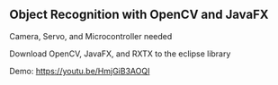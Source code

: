 ## Object Recognition with OpenCV and JavaFX

Camera, Servo, and Microcontroller needed


Download OpenCV, JavaFX, and RXTX to the eclipse library

Demo: https://youtu.be/HmjGiB3AOQI

